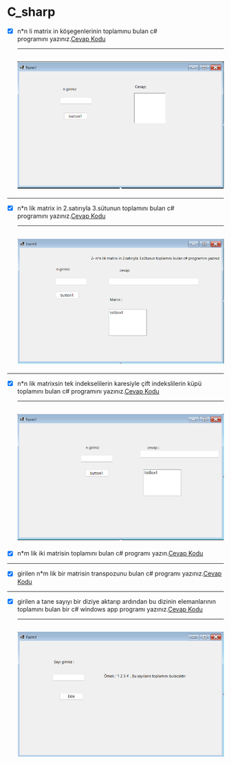 # C_sharp


- [x] n*n li matrix in köşegenlerinin toplamınu bulan c# programını yazınız.[Cevap Kodu](https://github.com/kmertkagan/gorsel_programlama/blob/main/matris/matris/Form1.cs)

    ---
    ![gorunum](https://raw.githubusercontent.com/kmertkagan/gorsel_programlama/main/img/matris.png)
    ---
------
- [x] n*n lik matrix in 2.satırıyla 3.sütunun toplamını bulan c# programını yazınız.[Cevap Kodu](https://github.com/kmertkagan/gorsel_programlama/tree/main/matris2/matris2/Form1.cs)

    ----
    ![gorunum](https://raw.githubusercontent.com/kmertkagan/gorsel_programlama/main/img/matris2.png)
    ----
------------------
- [x] n*n lik matrixsin tek indekselilerin karesiyle çift indekslilerin küpü toplamını bulan c# programını yazınız.[Cevap Kodu](https://github.com/kmertkagan/gorsel_programlama/tree/main/matris3/matris3/Form1.cs)

    ----
    ![gorunum](https://raw.githubusercontent.com/kmertkagan/gorsel_programlama/main/img/matris3.png)
    ----



- [x] n*m lik iki matrisin toplamını bulan c# programı yazın.[Cevap Kodu](https://github.com/kmertkagan/gorsel_programlama/blob/main/matris4/matris4/Form1.cs)
------------

- [x] girilen n*m lik bir matrisin transpozunu bulan c# programı yazınız.[Cevap Kodu](https://github.com/kmertkagan/gorsel_programlama/blob/main/matrix5/matrix5/Form1.cs)
------------

- [x] girilen a tane sayıyı bir diziye aktarıp ardından bu dizinin elemanlarının toplamını bulan bir c#  windows app programı yazınız.[Cevap Kodu](https://github.com/kmertkagan/gorsel_programlama/tree/main/a_sayi/ders2/Form1.cs)

    -----
    ![gorunum](https://raw.githubusercontent.com/kmertkagan/gorsel_programlama/main/img/a_sayi.png)
    ------